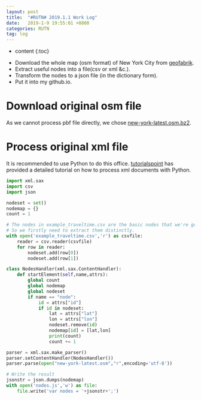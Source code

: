 ```yaml
---
layout: post
title:  "#RUTN# 2019.1.1 Work Log"
date:   2019-1-9 19:55:01 +0800
categories: RUTN
tag: log
---
```


* content
{:toc}


- Download the whole map (osm format) of New York City from [geofabrik](http://download.geofabrik.de/).
- Extract useful nodes into a file(csv or xml &c.).
- Transform the nodes to a json file (in the dictionary form).
- Put it into my github.io.

# Download original osm file

As we cannot process pbf file directly, we chose [new-york-latest.osm.bz2](http://download.geofabrik.de/north-america/us/new-york-latest.osm.bz2).

# Process original xml file

It is recommended to use Python to do this office. [tutorialspoint](https://www.tutorialspoint.com/python/python_xml_processing.htm) has provided a detailed tutorial on how to process xml documents with Python.

```python
import xml.sax
import csv
import json

nodeset = set()
nodemap = {}
count = 1

# The nodes in example_traveltime.csv are the basic nodes that we're going to use in our project. 
# So we firstly need to extract them distinctly.
with open('example_traveltime.csv','r') as csvfile:
    reader = csv.reader(csvfile)
    for row in reader:
        nodeset.add(row[0])
        nodeset.add(row[1])

class NodesHandler(xml.sax.ContentHandler):
    def startElement(self,name,attrs):
        global count
        global nodemap
        global nodeset
        if name == "node":
            id = attrs["id"]
            if id in nodeset:
                lat = attrs["lat"]
                lon = attrs["lon"]
                nodeset.remove(id)
                nodemap[id] = [lat,lon]
                print(count)
                count += 1

parser = xml.sax.make_parser()
parser.setContentHandler(NodesHandler())
parser.parse(open("new-york-latest.osm","r",encoding='utf-8'))

# Write the result
jsonstr = json.dumps(nodemap)
with open('nodes.js','w') as file:
    file.write('var nodes = '+jsonstr+';')

```
